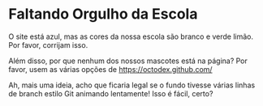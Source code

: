 # Faltando Orgulho da Escola

O site está azul, mas as cores da nossa escola são branco e verde limão. Por favor, corrijam isso.

Além disso, por que nenhum dos nossos mascotes está na página?
Por favor, usem as várias opções de https://octodex.github.com/

Ah, mais uma ideia, acho que ficaria legal se o fundo tivesse várias linhas de branch estilo Git animando lentamente! Isso é fácil, certo?
